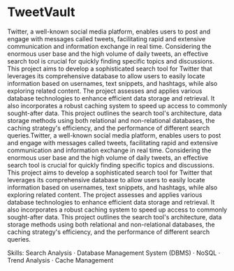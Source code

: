 # TweetVault

Twitter, a well-known social media platform, enables users to post and engage with messages called tweets, facilitating rapid and extensive communication and information exchange in real time. Considering the enormous user base and the high volume of daily tweets, an effective search tool is crucial for quickly finding specific topics and discussions. This project aims to develop a sophisticated search tool for Twitter that leverages its comprehensive database to allow users to easily locate information based on usernames, text snippets, and hashtags, while also exploring related content. The project assesses and applies various database technologies to enhance efficient data storage and retrieval. It also incorporates a robust caching system to speed up access to commonly sought-after data. This project outlines the search tool's architecture, data storage methods using both relational and non-relational databases, the caching strategy's efficiency, and the performance of different search queries.Twitter, a well-known social media platform, enables users to post and engage with messages called tweets, facilitating rapid and extensive communication and information exchange in real time. Considering the enormous user base and the high volume of daily tweets, an effective search tool is crucial for quickly finding specific topics and discussions. This project aims to develop a sophisticated search tool for Twitter that leverages its comprehensive database to allow users to easily locate information based on usernames, text snippets, and hashtags, while also exploring related content. The project assesses and applies various database technologies to enhance efficient data storage and retrieval. It also incorporates a robust caching system to speed up access to commonly sought-after data. This project outlines the search tool's architecture, data storage methods using both relational and non-relational databases, the caching strategy's efficiency, and the performance of different search queries.

Skills: Search Analysis · Database Management System (DBMS) · NoSQL · Trend Analysis · Cache Management
